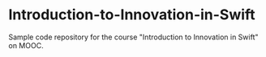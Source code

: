 # Introduction-to-Innovation-in-Swift
Sample code repository for the course "Introduction to Innovation in Swift" on MOOC.
